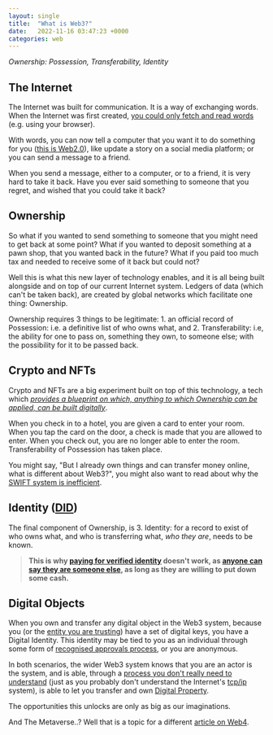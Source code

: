 ```yaml
---
layout: single
title:  "What is Web3?"
date:   2022-11-16 03:47:23 +0000
categories: web
---
```


*Ownership: Possession, Transferability, Identity*

## The Internet

The Internet was built for communication.
It is a way of exchanging words.
When the Internet was first created, [you could only fetch and read words][web1] (e.g. using your browser).

With words, you can now tell a computer that you want it to do something for you ([this is Web2.0][web2]), like update a story on a social media platform; or you can send a message to a friend.

When you send a message, either to a computer, or to a friend, it is very hard to take it back. Have you ever said something to someone that you regret, and wished that you could take it back?

## Ownership

So what if you wanted to send something to someone that you might need to get back at some point?
What if you wanted to deposit something at a pawn shop, that you wanted back in the future?
What if you paid too much tax and needed to receive some of it back but could not?

Well this is what this new layer of technology enables, and it is all being built alongside and on top of our current Internet system. Ledgers of data (which can't be taken back), are created by global networks which facilitate one thing: Ownership.

Ownership requires 3 things to be legitimate: 1. an official record of Possession: i.e. a definitive list of who owns what, and 2. Transferability: i.e, the ability for one to pass on, something they own, to someone else; with the possibility for it to be passed back.

## Crypto and NFTs

Crypto and NFTs are a big experiment built on top of this technology, a tech which *[provides a blueprint on which, anything to which Ownership can be applied, can be built digitally][blockchain-revolution]*. 

When you check in to a hotel, you are given a card to enter your room. When you tap the card on the door, a check is made that you are allowed to enter. When you check out, you are no longer able to enter the room. Transferability of Possession has taken place.

You might say, "But I already own things and can transfer money online, what is different about Web3?", you might also want to read about why the [SWIFT system is inefficient][swift].

## Identity ([DID][did])

The final component of Ownership, is 3. Identity: for a record to exist of who owns what, and who is transferring what, *who they are*, needs to be known.

>**This is why [paying for verified identity][twitter] doesn't work, as [anyone can say they are someone else][fake-accounts], as long as they are willing to put down some cash.**

## Digital Objects

When you own and transfer any digital object in the Web3 system, because you (or the [entity you are trusting][custodial-entity]) have a set of digital keys, you have a Digital Identity. This identity may be tied to you as an individual through some form of [recognised approvals process][kyc], or you are anonymous.

In both scenarios, the wider Web3 system knows that you are an actor is the system, and is able, through a [process you don't really need to understand][blockchain] (just as you probably don't understand the Internet's [tcp/ip][tcp-ip] system), is able to let you transfer and own [Digital Property][digital-property].

The opportunities this unlocks are only as big as our imaginations.

And The Metaverse..? Well that is a topic for a different [article on Web4][what-is-web-4].

[web1]: https://www.techopedia.com/definition/27960/web-10
[web2]: https://www.oreilly.com/pub/a/web2/archive/what-is-web-20.html
[what-is-web-4]: https://www.igi-global.com/dictionary/overview-differentiation-evolutionary-steps-web/35103
[kyc]: https://www.swift.com/your-needs/financial-crime-cyber-security/know-your-customer-kyc/meaning-kyc
[custodial-entity]: https://www.investopedia.com/terms/c/custodian.asp
[tcp-ip]: https://en.wikipedia.org/wiki/Internet_protocol_suite
[blockchain]: https://www.youtube.com/watch?v=y2O2H0QADpo
[blockchain-revolution]: https://dontapscott.com/books/blockchain-revolution/
[did]: https://www.gov.uk/government/news/new-legislation-set-to-make-digital-identities-more-trustworthy-and-secure
[twitter]: https://www.forbes.com/sites/danielwebber/2022/11/15/how-viable-are-elon-musks-payments-plans-for-twitter/?sh=71040e425a08
[fake-accounts]: https://gizmodo.com/15-fake-twitter-accounts-elon-musk-chaos-verification-1849771209
[digital-property]: https://www.business.com/articles/investing-in-digital-real-estate/
[swift]: https://www.investopedia.com/news/does-blockchains-popularity-mean-end-swift/
